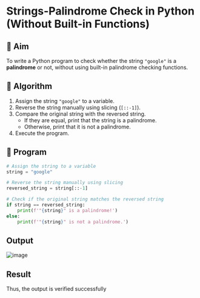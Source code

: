 # Strings-Palindrome Check in Python (Without Built-in Functions)

## 🎯 Aim
To write a Python program to check whether the string `"google"` is a **palindrome** or not, without using built-in palindrome checking functions.

## 🧠 Algorithm
1. Assign the string `"google"` to a variable.
2. Reverse the string manually using slicing (`[::-1]`).
3. Compare the original string with the reversed string.
   - If they are equal, print that the string is a palindrome.
   - Otherwise, print that it is not a palindrome.
4. Execute the program.

## 🧾 Program
```python
# Assign the string to a variable
string = "google"

# Reverse the string manually using slicing
reversed_string = string[::-1]

# Check if the original string matches the reversed string
if string == reversed_string:
    print(f'"{string}" is a palindrome!')
else:
    print(f'"{string}" is not a palindrome.')
```
## Output
![image](https://github.com/user-attachments/assets/864e6039-8ab1-40d8-8264-f3d963d9c598)

## Result
Thus, the output is verified successfully
